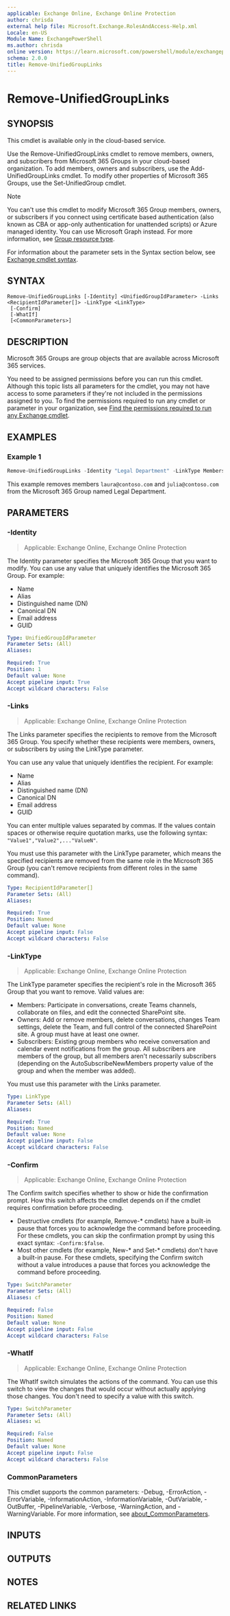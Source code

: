 ```yaml
---
applicable: Exchange Online, Exchange Online Protection
author: chrisda
external help file: Microsoft.Exchange.RolesAndAccess-Help.xml
Locale: en-US
Module Name: ExchangePowerShell
ms.author: chrisda
online version: https://learn.microsoft.com/powershell/module/exchangepowershell/remove-unifiedgrouplinks
schema: 2.0.0
title: Remove-UnifiedGroupLinks
---
```


# Remove-UnifiedGroupLinks

## SYNOPSIS
This cmdlet is available only in the cloud-based service.

Use the Remove-UnifiedGroupLinks cmdlet to remove members, owners, and subscribers from Microsoft 365 Groups in your cloud-based organization. To add members, owners and subscribers, use the Add-UnifiedGroupLinks cmdlet. To modify other properties of Microsoft 365 Groups, use the Set-UnifiedGroup cmdlet.

> [!NOTE]
> You can't use this cmdlet to modify Microsoft 365 Group members, owners, or subscribers if you connect using certificate based authentication (also known as CBA or app-only authentication for unattended scripts) or Azure managed identity. You can use Microsoft Graph instead. For more information, see [Group resource type](https://learn.microsoft.com/graph/api/resources/group).

For information about the parameter sets in the Syntax section below, see [Exchange cmdlet syntax](https://learn.microsoft.com/powershell/exchange/exchange-cmdlet-syntax).

## SYNTAX

```
Remove-UnifiedGroupLinks [-Identity] <UnifiedGroupIdParameter> -Links <RecipientIdParameter[]> -LinkType <LinkType>
 [-Confirm]
 [-WhatIf]
 [<CommonParameters>]
```

## DESCRIPTION
Microsoft 365 Groups are group objects that are available across Microsoft 365 services.

You need to be assigned permissions before you can run this cmdlet. Although this topic lists all parameters for the cmdlet, you may not have access to some parameters if they're not included in the permissions assigned to you. To find the permissions required to run any cmdlet or parameter in your organization, see [Find the permissions required to run any Exchange cmdlet](https://learn.microsoft.com/powershell/exchange/find-exchange-cmdlet-permissions).

## EXAMPLES

### Example 1
```powershell
Remove-UnifiedGroupLinks -Identity "Legal Department" -LinkType Members -Links laura@contoso.com,julia@contoso.com
```

This example removes members `laura@contoso.com` and `julia@contoso.com` from the Microsoft 365 Group named Legal Department.

## PARAMETERS

### -Identity

> Applicable: Exchange Online, Exchange Online Protection

The Identity parameter specifies the Microsoft 365 Group that you want to modify. You can use any value that uniquely identifies the Microsoft 365 Group. For example:

- Name
- Alias
- Distinguished name (DN)
- Canonical DN
- Email address
- GUID

```yaml
Type: UnifiedGroupIdParameter
Parameter Sets: (All)
Aliases:

Required: True
Position: 1
Default value: None
Accept pipeline input: True
Accept wildcard characters: False
```

### -Links

> Applicable: Exchange Online, Exchange Online Protection

The Links parameter specifies the recipients to remove from the Microsoft 365 Group. You specify whether these recipients were members, owners, or subscribers by using the LinkType parameter.

You can use any value that uniquely identifies the recipient. For example:

- Name
- Alias
- Distinguished name (DN)
- Canonical DN
- Email address
- GUID

You can enter multiple values separated by commas. If the values contain spaces or otherwise require quotation marks, use the following syntax: `"Value1","Value2",..."ValueN"`.

You must use this parameter with the LinkType parameter, which means the specified recipients are removed from the same role in the Microsoft 365 Group (you can't remove recipients from different roles in the same command).

```yaml
Type: RecipientIdParameter[]
Parameter Sets: (All)
Aliases:

Required: True
Position: Named
Default value: None
Accept pipeline input: False
Accept wildcard characters: False
```

### -LinkType

> Applicable: Exchange Online, Exchange Online Protection

The LinkType parameter specifies the recipient's role in the Microsoft 365 Group that you want to remove. Valid values are:

- Members: Participate in conversations, create Teams channels, collaborate on files, and edit the connected SharePoint site.
- Owners: Add or remove members, delete conversations, changes Team settings, delete the Team, and full control of the connected SharePoint site. A group must have at least one owner.
- Subscribers: Existing group members who receive conversation and calendar event notifications from the group. All subscribers are members of the group, but all members aren't necessarily subscribers (depending on the AutoSubscribeNewMembers property value of the group and when the member was added).

You must use this parameter with the Links parameter.

```yaml
Type: LinkType
Parameter Sets: (All)
Aliases:

Required: True
Position: Named
Default value: None
Accept pipeline input: False
Accept wildcard characters: False
```

### -Confirm

> Applicable: Exchange Online, Exchange Online Protection

The Confirm switch specifies whether to show or hide the confirmation prompt. How this switch affects the cmdlet depends on if the cmdlet requires confirmation before proceeding.

- Destructive cmdlets (for example, Remove-\* cmdlets) have a built-in pause that forces you to acknowledge the command before proceeding. For these cmdlets, you can skip the confirmation prompt by using this exact syntax: `-Confirm:$false`.
- Most other cmdlets (for example, New-\* and Set-\* cmdlets) don't have a built-in pause. For these cmdlets, specifying the Confirm switch without a value introduces a pause that forces you acknowledge the command before proceeding.

```yaml
Type: SwitchParameter
Parameter Sets: (All)
Aliases: cf

Required: False
Position: Named
Default value: None
Accept pipeline input: False
Accept wildcard characters: False
```

### -WhatIf

> Applicable: Exchange Online, Exchange Online Protection

The WhatIf switch simulates the actions of the command. You can use this switch to view the changes that would occur without actually applying those changes. You don't need to specify a value with this switch.

```yaml
Type: SwitchParameter
Parameter Sets: (All)
Aliases: wi

Required: False
Position: Named
Default value: None
Accept pipeline input: False
Accept wildcard characters: False
```

### CommonParameters
This cmdlet supports the common parameters: -Debug, -ErrorAction, -ErrorVariable, -InformationAction, -InformationVariable, -OutVariable, -OutBuffer, -PipelineVariable, -Verbose, -WarningAction, and -WarningVariable. For more information, see [about_CommonParameters](https://go.microsoft.com/fwlink/p/?LinkID=113216).

## INPUTS

## OUTPUTS

## NOTES

## RELATED LINKS
